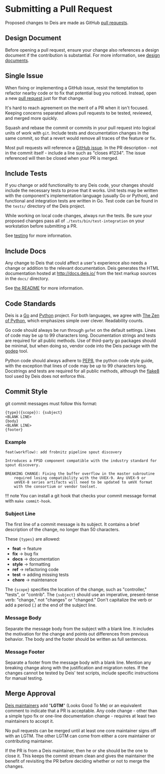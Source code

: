 # Submitting a Pull Request

Proposed changes to Deis are made as GitHub [pull requests][pr].

## Design Document

Before opening a pull request, ensure your change also references a design document if the contribution is substantial. For more information, see [design documents](design-documents.md).

## Single Issue

When fixing or implementing a GitHub issue, resist the temptation to refactor nearby code or to fix that potential bug you noticed. Instead, open a new [pull request][pr] just for that change.

It's hard to reach agreement on the merit of a PR when it isn't focused. Keeping concerns separated allows pull requests to be tested, reviewed, and merged more quickly.

Squash and rebase the commit or commits in your pull request into logical units of work with `git`. Include tests and documentation changes in the same commit, so that a revert would remove all traces of the feature or fix.

Most pull requests will reference a [GitHub issue][issue]. In the PR description - not in the commit itself - include a line such as "closes #1234". The issue referenced will then be closed when your PR is merged.


## Include Tests

If you change or add functionality to any Deis code, your changes should include the necessary tests to prove that it works. Unit tests may be written with the component's implementation language (usually Go or Python), and functional and integration tests are written in Go. Test code can be found in the `tests/` directory of the Deis project.

While working on local code changes, always run the tests.  Be sure your proposed changes pass all of `./tests/bin/test-integration` on your workstation before submitting a PR.

See [testing](testing.md) for more information.


## Include Docs

Any change to Deis that could affect a user's experience also needs a change or addition to the relevant documentation. Deis generates the HTML documentation hosted at <http://docs.deis.io/> from the text markup sources in the `docs/` directory.

See [the README](https://github.com/deis/deis/blob/master/docs/README.md) for more information.


## Code Standards

Deis is a [Go][] and [Python][] project. For both languages, we agree with [The Zen of Python][zen], which emphasizes simple over clever. Readability counts.

Go code should always be run through `gofmt` on the default settings. Lines of code may be up to 99 characters long. Documentation strings and tests are required for all public methods. Use of third-party go packages should be minimal, but when doing so, vendor code into the Deis package with the [godep][] tool.

Python code should always adhere to [PEP8][], the python code style guide, with the exception that lines of code may be up to 99 characters long. Docstrings and tests are required for all public methods, although the [flake8][] tool used by Deis does not enforce this.

## Commit Style

git commit messages must follow this format:

    {type}({scope}): {subject}
    <BLANK LINE>
    {body}
    <BLANK LINE>
    {footer}

### Example

    feat(workflow): add frobnitz pipeline spout discovery

    Introduces a FPSD component compatible with the industry standard for
    spout discovery.

    BREAKING CHANGE: Fixing the buffer overflow in the master subroutine
        required losing compatibility with the UVEX-9. Any UVEX-9 or
        umVEX-8 series artifacts will need to be updated to umVX format
        with the consortium or vendor toolset.

!!! note
    You can install a git hook that checks your commit message format with `make commit-hook`.

### Subject Line

The first line of a commit message is its subject. It contains a brief description of the change, no longer than 50 characters.

These `{types}` are allowed:

- **feat** -> feature
- **fix** -> bug fix
- **docs** -> documentation
- **style** -> formatting
- **ref** -> refactoring code
- **test** -> adding missing tests
- **chore** -> maintenance

The `{scope}` specifies the location of the change, such as "controller," "tests", or "contrib". The `{subject}` should use an imperative, present-tense verb: "change," not "changes" or "changed." Don't capitalize the verb or add a period (.) at the end of the subject line.

### Message Body

Separate the message body from the subject with a blank line. It includes the motivation for the change and points out differences from previous behavior. The body and the footer should be written as full sentences.

### Message Footer

Separate a footer from the message body with a blank line. Mention any breaking change along with the justification and migration notes. If the changes cannot be tested by Deis' test scripts, include specific instructions for manual testing.


## Merge Approval

[Deis maintainers][maintainers] add "**LGTM**" (Looks Good To Me) or an equivalent comment to indicate that a PR is acceptable. Any code change - other than a simple typo fix or one-line documentation change - requires at least two maintainers to accept it.

No pull requests can be merged until at least one core maintainer signs off with an LGTM. The other LGTM can come from either a core maintainer or contributing maintainer.

If the PR is from a Deis maintainer, then he or she should be the one to close it. This keeps the commit stream clean and gives the maintainer the benefit of revisiting the PR before deciding whether or not to merge the changes.

[go]: http://golang.org/
[godep]: https://github.com/tools/godep
[flake8]: https://pypi.python.org/pypi/flake8/
[issue]: https://github.com/deis/deis/issues
[maintainers]: https://github.com/deis/deis/blob/master/MAINTAINERS.md
[pep8]: http://www.python.org/dev/peps/pep-0008/
[pr]: https://github.com/deis/deis/pulls
[python]: http://www.python.org/
[zen]: http://www.python.org/dev/peps/pep-0020/
